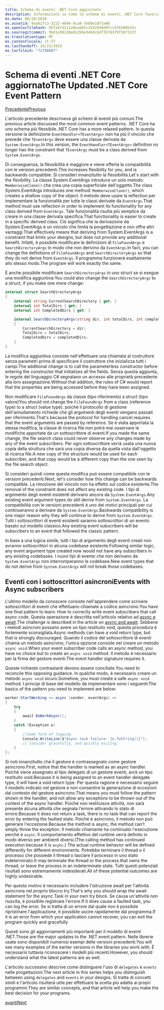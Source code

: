 ```yaml
---
title: Schema di eventi .NET Core aggiornato
description: Informazioni su come lo schema di eventi .NET Core favorisca la flessibilità grazie alla compatibilità con le versioni precedenti e come implementare l'elaborazione sicura di eventi con sottoscrittori asincroni.
ms.date: 06/20/2016
ms.assetid: 9aa627c3-3222-4094-9ca8-7e88e1071e06
ms.openlocfilehash: 85fa4fd111a9eab01c1d32949d9fcc5f6300e33c
ms.sourcegitcommit: 9bd1c09128e012b6e34bdcbdf3576379f58f3137
ms.translationtype: MT
ms.contentlocale: it-IT
ms.lasthandoff: 10/23/2019
ms.locfileid: "72798887"
---
```

# <a name="the-updated-net-core-event-pattern"></a><span data-ttu-id="a0859-103">Schema di eventi .NET Core aggiornato</span><span class="sxs-lookup"><span data-stu-id="a0859-103">The Updated .NET Core Event Pattern</span></span>

[<span data-ttu-id="a0859-104">Precedente</span><span class="sxs-lookup"><span data-stu-id="a0859-104">Previous</span></span>](event-pattern.md)

<span data-ttu-id="a0859-105">L'articolo precedente descriveva gli schemi di eventi più comuni.</span><span class="sxs-lookup"><span data-stu-id="a0859-105">The previous article discussed the most common event patterns.</span></span> <span data-ttu-id="a0859-106">.NET Core ha uno schema più flessibile.</span><span class="sxs-lookup"><span data-stu-id="a0859-106">.NET Core has a more relaxed pattern.</span></span> <span data-ttu-id="a0859-107">In questa versione la definizione `EventHandler<TEventArgs>` non ha più il vincolo che prevede che `TEventArgs` deve essere una classe derivata da `System.EventArgs`.</span><span class="sxs-lookup"><span data-stu-id="a0859-107">In this version, the `EventHandler<TEventArgs>` definition no longer has the constraint that `TEventArgs` must be a class derived from `System.EventArgs`.</span></span>

<span data-ttu-id="a0859-108">Di conseguenza, la flessibilità è maggiore e viene offerta la compatibilità con le versioni precedenti.</span><span class="sxs-lookup"><span data-stu-id="a0859-108">This increases flexibility for you, and is backwards compatible.</span></span> <span data-ttu-id="a0859-109">Si consideri innanzitutto la flessibilità.</span><span class="sxs-lookup"><span data-stu-id="a0859-109">Let's start with the flexibility.</span></span> <span data-ttu-id="a0859-110">La classe System.EventArgs introduce un solo metodo: `MemberwiseClone()` che crea una copia superficiale dell'oggetto.</span><span class="sxs-lookup"><span data-stu-id="a0859-110">The class System.EventArgs introduces one method: `MemberwiseClone()`, which creates a shallow copy of the object.</span></span>
<span data-ttu-id="a0859-111">Il metodo deve usare la reflection per implementare la funzionalità per tutte le classi derivate da `EventArgs`.</span><span class="sxs-lookup"><span data-stu-id="a0859-111">That method must use reflection in order to implement its functionality for any class derived from `EventArgs`.</span></span> <span data-ttu-id="a0859-112">Tale funzionalità risulta più semplice da creare in una classe derivata specifica.</span><span class="sxs-lookup"><span data-stu-id="a0859-112">That functionality is easier to create in a specific derived class.</span></span> <span data-ttu-id="a0859-113">Ciò significa che la derivazione da System.EventArgs è un vincolo che limita la progettazione e non offre altri vantaggi.</span><span class="sxs-lookup"><span data-stu-id="a0859-113">That effectively means that deriving from System.EventArgs is a constraint that limits your designs, but does not provide any additional benefit.</span></span>
<span data-ttu-id="a0859-114">Infatti, è possibile modificare le definizioni di `FileFoundArgs` e `SearchDirectoryArgs` in modo che non derivino da `EventArgs`.</span><span class="sxs-lookup"><span data-stu-id="a0859-114">In fact, you can change the definitions of `FileFoundArgs` and `SearchDirectoryArgs` so that they do not derive from `EventArgs`.</span></span>
<span data-ttu-id="a0859-115">Il programma funzionerà esattamente allo stesso modo.</span><span class="sxs-lookup"><span data-stu-id="a0859-115">The program will work exactly the same.</span></span>

<span data-ttu-id="a0859-116">È anche possibile modificare `SearchDirectoryArgs` in uno struct se si esegue una modifica aggiuntiva:</span><span class="sxs-lookup"><span data-stu-id="a0859-116">You could also change the `SearchDirectoryArgs` to a struct, if you make one more change:</span></span>

```csharp
internal struct SearchDirectoryArgs
{
    internal string CurrentSearchDirectory { get; }
    internal int TotalDirs { get; }
    internal int CompletedDirs { get; }

    internal SearchDirectoryArgs(string dir, int totalDirs, int completedDirs) : this()
    {
        CurrentSearchDirectory = dir;
        TotalDirs = totalDirs;
        CompletedDirs = completedDirs;
    }
}
```

<span data-ttu-id="a0859-117">La modifica aggiuntiva consiste nell'effettuare una chiamata al costruttore senza parametri prima di specificare il costruttore che inizializza tutti i campi.</span><span class="sxs-lookup"><span data-stu-id="a0859-117">The additional change is to call the parameterless constructor before entering the constructor that initializes all the fields.</span></span> <span data-ttu-id="a0859-118">Senza questa aggiunta, le regole del linguaggio C# segnalano un accesso alle proprietà precedente alla loro assegnazione.</span><span class="sxs-lookup"><span data-stu-id="a0859-118">Without that addition, the rules of C# would report that the properties are being accessed before they have been assigned.</span></span>

<span data-ttu-id="a0859-119">Non modificare `FileFoundArgs` da classe (tipo riferimento) a struct (tipo valore)</span><span class="sxs-lookup"><span data-stu-id="a0859-119">You should not change the `FileFoundArgs` from a class (reference type) to a struct (value type).</span></span> <span data-ttu-id="a0859-120">poiché il protocollo di gestione dell'annullamento richiede che gli argomenti degli eventi vengano passati per riferimento.</span><span class="sxs-lookup"><span data-stu-id="a0859-120">That's because the protocol for handling cancel requires that the event arguments are passed by reference.</span></span> <span data-ttu-id="a0859-121">Se è stata apportata la stessa modifica, la classe di ricerca file non potrà mai osservare le modifiche apportate da un sottoscrittore di eventi.</span><span class="sxs-lookup"><span data-stu-id="a0859-121">If you made the same change, the file search class could never observe any changes made by any of the event subscribers.</span></span> <span data-ttu-id="a0859-122">Per ogni sottoscrittore verrà usata una nuova copia della struttura che sarà una copia diversa da quella vista dall'oggetto di ricerca file.</span><span class="sxs-lookup"><span data-stu-id="a0859-122">A new copy of the structure would be used for each subscriber, and that copy would be a different copy than the one seen by the file search object.</span></span>

<span data-ttu-id="a0859-123">Si consideri quindi come questa modifica può essere compatibile con le versioni precedenti.</span><span class="sxs-lookup"><span data-stu-id="a0859-123">Next, let's consider how this change can be backwards compatible.</span></span>
<span data-ttu-id="a0859-124">La rimozione del vincolo non ha effetto sul codice esistente.</span><span class="sxs-lookup"><span data-stu-id="a0859-124">The removal of the constraint does not affect any existing code.</span></span> <span data-ttu-id="a0859-125">I tipi di argomento degli eventi esistenti derivano ancora da `System.EventArgs`.</span><span class="sxs-lookup"><span data-stu-id="a0859-125">Any existing event argument types do still derive from `System.EventArgs`.</span></span>
<span data-ttu-id="a0859-126">La compatibilità con le versioni precedenti è uno dei motivi principali per cui continueranno a derivare da `System.EventArgs`.</span><span class="sxs-lookup"><span data-stu-id="a0859-126">Backwards compatibility is one major reason why they will continue to derive from `System.EventArgs`.</span></span> <span data-ttu-id="a0859-127">Tutti i sottoscrittori di eventi esistenti saranno sottoscrittori di un evento basato sul modello classico.</span><span class="sxs-lookup"><span data-stu-id="a0859-127">Any existing event subscribers will be subscribers to an event that followed the classic pattern.</span></span>

<span data-ttu-id="a0859-128">In base a una logica simile, tutti i tipi di argomento degli eventi creati non avranno sottoscrittori in alcuna codebase esistente.</span><span class="sxs-lookup"><span data-stu-id="a0859-128">Following similar logic, any event argument type created now would not have any subscribers in any existing codebases.</span></span> <span data-ttu-id="a0859-129">I nuovi tipi di evento che non derivano da `System.EventArgs` non interromperanno le codebase.</span><span class="sxs-lookup"><span data-stu-id="a0859-129">New event types that do not derive from `System.EventArgs` will not break those codebases.</span></span>

## <a name="events-with-async-subscribers"></a><span data-ttu-id="a0859-130">Eventi con i sottoscrittori asincroni</span><span class="sxs-lookup"><span data-stu-id="a0859-130">Events with Async subscribers</span></span>

<span data-ttu-id="a0859-131">L'ultimo modello da conoscere consiste nell'apprendere come scrivere sottoscrittori di eventi che effettuano chiamate a codice asincrono.</span><span class="sxs-lookup"><span data-stu-id="a0859-131">You have one final pattern to learn: How to correctly write event subscribers that call async code.</span></span> <span data-ttu-id="a0859-132">Questa operazione è descritta nell'articolo relativo ad [async e await](async.md).</span><span class="sxs-lookup"><span data-stu-id="a0859-132">The challenge is described in the article on [async and await](async.md).</span></span> <span data-ttu-id="a0859-133">Sebbene i metodi asincroni possano avere un tipo restituito void, questa procedura è fortemente sconsigliata.</span><span class="sxs-lookup"><span data-stu-id="a0859-133">Async methods can have a void return type, but that is strongly discouraged.</span></span> <span data-ttu-id="a0859-134">Quando il codice del sottoscrittore di eventi chiama un metodo asincrono, l'unica opzione consiste nel creare un metodo `async void`.</span><span class="sxs-lookup"><span data-stu-id="a0859-134">When your event subscriber code calls an async method, you have no choice but to create an `async void` method.</span></span> <span data-ttu-id="a0859-135">Il metodo è necessario per la firma del gestore eventi.</span><span class="sxs-lookup"><span data-stu-id="a0859-135">The event handler signature requires it.</span></span>

<span data-ttu-id="a0859-136">Queste richieste contrastanti devono essere conciliate.</span><span class="sxs-lookup"><span data-stu-id="a0859-136">You need to reconcile this opposing guidance.</span></span> <span data-ttu-id="a0859-137">In qualche modo, è necessario creare un metodo `async void` sicuro.</span><span class="sxs-lookup"><span data-stu-id="a0859-137">Somehow, you must create a safe `async void` method.</span></span> <span data-ttu-id="a0859-138">I principi di base del modello da implementare sono i seguenti:</span><span class="sxs-lookup"><span data-stu-id="a0859-138">The basics of the pattern you need to implement are below:</span></span>

```csharp
worker.StartWorking += async (sender, eventArgs) =>
{
    try 
    {
        await DoWorkAsync();
    }
    catch (Exception e)
    {
        //Some form of logging.
        Console.WriteLine($"Async task failure: {e.ToString()}");
        // Consider gracefully, and quickly exiting.
    }
};
```

<span data-ttu-id="a0859-139">Si noti innanzitutto che il gestore è contrassegnato come gestore asincrono.</span><span class="sxs-lookup"><span data-stu-id="a0859-139">First, notice that the handler is marked as an async handler.</span></span> <span data-ttu-id="a0859-140">Poiché viene assegnato al tipo delegato di un gestore eventi, avrà un tipo restituito void.</span><span class="sxs-lookup"><span data-stu-id="a0859-140">Because it is being assigned to an event handler delegate type, it will have a void return type.</span></span> <span data-ttu-id="a0859-141">Per questa ragione è necessario seguire il modello indicato nel gestore e non consentire la generazione di eccezioni dal contesto del gestore asincrono.</span><span class="sxs-lookup"><span data-stu-id="a0859-141">That means you must follow the pattern shown in the handler, and not allow any exceptions to be thrown out of the context of the async handler.</span></span> <span data-ttu-id="a0859-142">Poiché non restituisce attività, non sarà presente alcuna attività che segnala l'errore attivando lo stato di errore.</span><span class="sxs-lookup"><span data-stu-id="a0859-142">Because it does not return a task, there is no task that can report the error by entering the faulted state.</span></span> <span data-ttu-id="a0859-143">Poiché è asincrono, il metodo non può generare l'eccezione.</span><span class="sxs-lookup"><span data-stu-id="a0859-143">Because the method is async, the method can't simply throw the exception.</span></span> <span data-ttu-id="a0859-144">Il metodo chiamante ha continuato l'esecuzione perché è `async`. Il comportamento effettivo del runtime verrà definito in modo diverso per ambienti diversi.</span><span class="sxs-lookup"><span data-stu-id="a0859-144">(The calling method has continued execution because it is `async`.) The actual runtime behavior will be defined differently for different environments.</span></span> <span data-ttu-id="a0859-145">Potrebbe terminare il thread o il processo che possiede il thread o lasciare il processo in uno stato indeterminato.</span><span class="sxs-lookup"><span data-stu-id="a0859-145">It may terminate the thread or the process that owns the thread, or leave the process in an indeterminate state.</span></span> <span data-ttu-id="a0859-146">Tutti questi potenziali risultati sono estremamente indesiderati.</span><span class="sxs-lookup"><span data-stu-id="a0859-146">All of these potential outcomes are highly undesirable.</span></span>

<span data-ttu-id="a0859-147">Per questo motivo è necessario includere l'istruzione await per l'attività asincrona nel proprio blocco try.</span><span class="sxs-lookup"><span data-stu-id="a0859-147">That's why you should wrap the await statement for the async Task in your own try block.</span></span> <span data-ttu-id="a0859-148">Se causa un'attività non riuscita, è possibile registrare l'errore.</span><span class="sxs-lookup"><span data-stu-id="a0859-148">If it does cause a faulted task, you can log the error.</span></span> <span data-ttu-id="a0859-149">Se si tratta di un errore dal quale non è possibile ripristinare l'applicazione, è possibile uscire rapidamente dal programma.</span><span class="sxs-lookup"><span data-stu-id="a0859-149">If it is an error from which your application cannot recover, you can exit the program quickly and gracefully</span></span>

<span data-ttu-id="a0859-150">Questi sono gli aggiornamenti più importanti per il modello di eventi .NET.</span><span class="sxs-lookup"><span data-stu-id="a0859-150">Those are the major updates to the .NET event pattern.</span></span> <span data-ttu-id="a0859-151">Nelle librerie usate sono disponibili numerosi esempi delle versioni precedenti.</span><span class="sxs-lookup"><span data-stu-id="a0859-151">You will see many examples of the earlier versions in the libraries you work with.</span></span> <span data-ttu-id="a0859-152">È necessario tuttavia riconoscere i modelli più recenti.</span><span class="sxs-lookup"><span data-stu-id="a0859-152">However, you should understand what the latest patterns are as well.</span></span>

<span data-ttu-id="a0859-153">L'articolo successivo descrive come distinguere l'uso di `delegates` e `events` nelle progettazioni.</span><span class="sxs-lookup"><span data-stu-id="a0859-153">The next article in this series helps you distinguish between using `delegates` and `events` in your designs.</span></span> <span data-ttu-id="a0859-154">Si tratta di concetti simili e l'articolo risulterà utile per effettuare la scelta più adatta ai propri programmi.</span><span class="sxs-lookup"><span data-stu-id="a0859-154">They are similar concepts, and that article will help you make the best decision for your programs.</span></span>

[<span data-ttu-id="a0859-155">avanti</span><span class="sxs-lookup"><span data-stu-id="a0859-155">Next</span></span>](distinguish-delegates-events.md)
